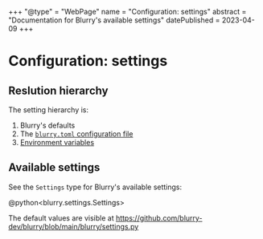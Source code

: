 +++
"@type" = "WebPage"
name = "Configuration: settings"
abstract = "Documentation for Blurry's available settings"
datePublished = 2023-04-09
+++

# Configuration: settings

## Reslution hierarchy

The setting hierarchy is:

1. Blurry's defaults
2. The [`blurry.toml` configuration file](./blurry.toml.md)
3. [Environment variables](./environment-variables.md)

## Available settings

See the `Settings` type for Blurry's available settings:

@python<blurry.settings.Settings>

The default values are visible at <https://github.com/blurry-dev/blurry/blob/main/blurry/settings.py>
